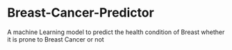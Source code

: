 # Breast-Cancer-Predictor
A machine Learning model to predict the health condition of Breast whether it is prone to Breast Cancer or not
